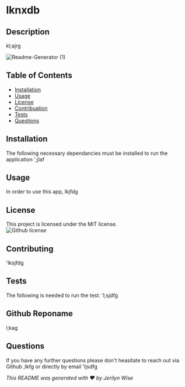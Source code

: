 # lknxdb
  ## Description
  kl;ajrg</br>
  
![Readme-Generator  (1)](https://user-images.githubusercontent.com/102970872/175665873-4a7f9970-2f14-4fbc-a12e-da7074fa6684.gif)

  ## Table of Contents

  * [Installation](#installation)</br>
  * [Usage](#usage)</br>
  * [License](#license)</br>
  * [Contribuation](#contributing)</br>
  * [Tests](#tests)</br>
  * [Questions](#questions)</br>

  ## Installation
  The following necessary dependancies must be installed to run the application
  ';jlaf

  ## Usage
  In order to use this app, lkjfdg

  ## License
  This project is licensed under the MIT license.</br>
  ![Github license](https://img.shields.io/badge/license-MIT-blue.svg)

  ## Contributing
   'lksjfdg

  ## Tests 
  The following is needed to run the test: 'l;sjdfg

  ## Github Reponame
  l;kag

  ## Questions 
  If you have any further questions please don't heasitate to reach out via Github ;lkfg or directly by email 'ljsdfg
 

  _This README was generated with ❤️ by Jerilyn Wise_ 

